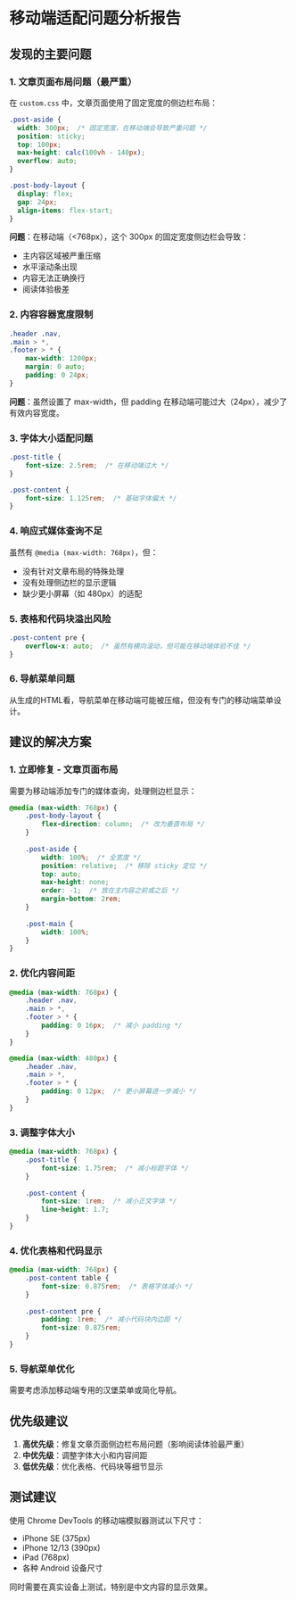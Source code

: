 # 移动端适配问题分析报告

## 发现的主要问题

### 1. 文章页面布局问题（最严重）
在 `custom.css` 中，文章页面使用了固定宽度的侧边栏布局：

```css
.post-aside {
  width: 300px;  /* 固定宽度，在移动端会导致严重问题 */
  position: sticky;
  top: 100px;
  max-height: calc(100vh - 140px);
  overflow: auto;
}

.post-body-layout {
  display: flex;
  gap: 24px;
  align-items: flex-start;
}
```

**问题**：在移动端（<768px），这个 300px 的固定宽度侧边栏会导致：
- 主内容区域被严重压缩
- 水平滚动条出现
- 内容无法正确换行
- 阅读体验极差

### 2. 内容容器宽度限制
```css
.header .nav,
.main > *,
.footer > * {
    max-width: 1200px;
    margin: 0 auto;
    padding: 0 24px;
}
```

**问题**：虽然设置了 max-width，但 padding 在移动端可能过大（24px），减少了有效内容宽度。

### 3. 字体大小适配问题
```css
.post-title {
    font-size: 2.5rem;  /* 在移动端过大 */
}

.post-content {
    font-size: 1.125rem;  /* 基础字体偏大 */
}
```

### 4. 响应式媒体查询不足
虽然有 `@media (max-width: 768px)`，但：
- 没有针对文章布局的特殊处理
- 没有处理侧边栏的显示逻辑
- 缺少更小屏幕（如 480px）的适配

### 5. 表格和代码块溢出风险
```css
.post-content pre {
    overflow-x: auto;  /* 虽然有横向滚动，但可能在移动端体验不佳 */
}
```

### 6. 导航菜单问题
从生成的HTML看，导航菜单在移动端可能被压缩，但没有专门的移动端菜单设计。

## 建议的解决方案

### 1. 立即修复 - 文章页面布局
需要为移动端添加专门的媒体查询，处理侧边栏显示：

```css
@media (max-width: 768px) {
    .post-body-layout {
        flex-direction: column;  /* 改为垂直布局 */
    }
    
    .post-aside {
        width: 100%;  /* 全宽度 */
        position: relative;  /* 移除 sticky 定位 */
        top: auto;
        max-height: none;
        order: -1;  /* 放在主内容之前或之后 */
        margin-bottom: 2rem;
    }
    
    .post-main {
        width: 100%;
    }
}
```

### 2. 优化内容间距
```css
@media (max-width: 768px) {
    .header .nav,
    .main > *,
    .footer > * {
        padding: 0 16px;  /* 减小 padding */
    }
}

@media (max-width: 480px) {
    .header .nav,
    .main > *,
    .footer > * {
        padding: 0 12px;  /* 更小屏幕进一步减小 */
    }
}
```

### 3. 调整字体大小
```css
@media (max-width: 768px) {
    .post-title {
        font-size: 1.75rem;  /* 减小标题字体 */
    }
    
    .post-content {
        font-size: 1rem;  /* 减小正文字体 */
        line-height: 1.7;
    }
}
```

### 4. 优化表格和代码显示
```css
@media (max-width: 768px) {
    .post-content table {
        font-size: 0.875rem;  /* 表格字体减小 */
    }
    
    .post-content pre {
        padding: 1rem;  /* 减小代码块内边距 */
        font-size: 0.875rem;
    }
}
```

### 5. 导航菜单优化
需要考虑添加移动端专用的汉堡菜单或简化导航。

## 优先级建议

1. **高优先级**：修复文章页面侧边栏布局问题（影响阅读体验最严重）
2. **中优先级**：调整字体大小和内容间距
3. **低优先级**：优化表格、代码块等细节显示

## 测试建议

使用 Chrome DevTools 的移动端模拟器测试以下尺寸：
- iPhone SE (375px)
- iPhone 12/13 (390px)
- iPad (768px)
- 各种 Android 设备尺寸

同时需要在真实设备上测试，特别是中文内容的显示效果。